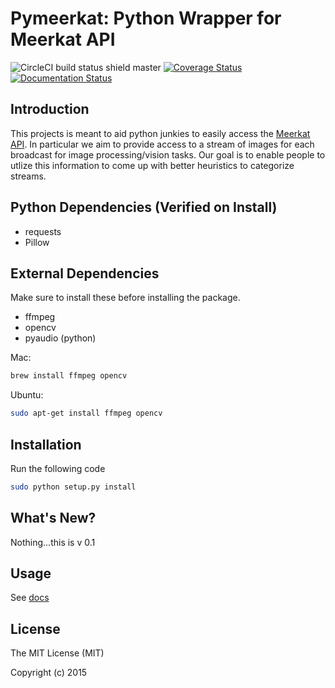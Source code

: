 # Pymeerkat: Python Wrapper for Meerkat API

![CircleCI build status shield master](https://circleci.com/gh/asampat3090/pymeerkat/tree/master.svg?style=shield&circle-token=c511560200c8c015b9eb3aae45d9da5c682f5e2a)
[![Coverage Status](https://coveralls.io/repos/asampat3090/pymeerkat/badge.svg?branch=master&service=github)](https://coveralls.io/github/asampat3090/pymeerkat?branch=master)
[![Documentation Status](https://readthedocs.org/projects/pymeerkat/badge/?version=latest)](http://pymeerkat.readthedocs.org)

## Introduction
This projects is meant to aid python junkies to easily access the [Meerkat API](https://meerkatapp.co/developers).
In particular we aim to provide access to a stream of images for each broadcast for image processing/vision tasks.
Our goal is to enable people to utlize this information to come up with better heuristics to categorize streams.

## Python Dependencies (Verified on Install)
- requests
- Pillow

## External Dependencies
Make sure to install these before installing the package.

- ffmpeg
- opencv
- pyaudio (python)

Mac:
```bash
brew install ffmpeg opencv
```

Ubuntu:
```bash
sudo apt-get install ffmpeg opencv
```

## Installation

Run the following code

```bash
sudo python setup.py install
```

## What's New?
Nothing...this is v 0.1

## Usage
See [docs](http://pymeerkat.readthedocs.org)

## License
The MIT License (MIT)

Copyright (c) 2015
